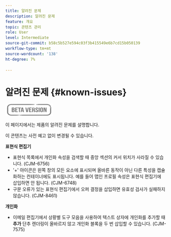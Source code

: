 ```yaml
---
title: 알려진 문제
description: 알려진 문제
feature: 개요
topic: 콘텐츠 관리
role: User
level: Intermediate
source-git-commit: b58c5b527e594c03f3b415549e6b7cd15b050139
workflow-type: tm+mt
source-wordcount: '138'
ht-degree: 7%

---
```


# 알려진 문제 {#known-issues}

![](assets/do-not-localize/badge.png)

이 페이지에서는 제품의 알려진 문제를 설명합니다.

이 콘텐츠는 사전 예고 없이 변경될 수 있습니다.

**표현식 편집기**

* 표현식 목록에서 개인화 속성을 검색할 때 중앙 섹션의 커서 위치가 사라질 수 있습니다. (CJM-6756)
* &#39;+&#39; 아이콘은 왼쪽 창의 모든 요소에 표시되며 올바른 동작이 아닌 다른 특성을 캡슐화하는 컨테이너에도 표시됩니다. 예를 들어 맵인 프로필 속성은 표현식 편집기에 삽입하면 안 됩니다. (CJM-6748)
* 구문 오류가 있는 표현식 편집기에서 오퍼 결정을 삽입하면 유효성 검사가 실패하지 않습니다. (CJM-8461)

**개인화**

* 이메일 편집기에서 상황별 도구 모음을 사용하여 텍스트 상자에 개인화를 추가할 때 **추가** 단추 렌더링이 올바르지 않고 개인화 블록을 두 번 삽입할 수 있습니다. (CJM-7575)
